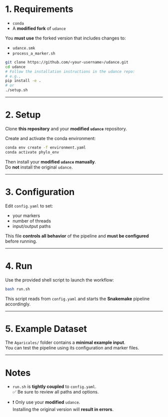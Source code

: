 # 1. Requirements

- `conda`  
- A **modified fork** of `udance`

You **must use** the forked version that includes changes to:
- `udance.smk`
- `process_a_marker.sh`

```bash
git clone https://github.com/<your-username>/udance.git
cd udance
# Follow the installation instructions in the udance repo:
# e.g., 
pip install -e .
# or
./setup.sh
```

---

# 2. Setup

Clone **this repository** and your **modified `udance`** repository.

Create and activate the conda environment:

```bash
conda env create -f environment.yaml
conda activate phylo_env
```

Then install your **modified `udance` manually**.  
Do **not** install the original `udance`.

---

# 3. Configuration

Edit `config.yaml` to set:
- your markers
- number of threads
- input/output paths

This file **controls all behavior** of the pipeline and **must be configured** before running.

---

# 4. Run

Use the provided shell script to launch the workflow:

```bash
bash run.sh
```

This script reads from `config.yaml` and starts the **Snakemake** pipeline accordingly.

---

# 5. Example Dataset

The `Agaricales/` folder contains a **minimal example input**.  
You can test the pipeline using its configuration and marker files.

---

# Notes

- `run.sh` is **tightly coupled** to `config.yaml`.  
  ✅ Be sure to review all paths and options.

- ❗ Only use your **modified** `udance`.  
  Installing the original version will **result in errors**.
